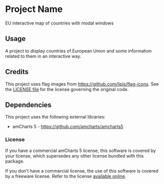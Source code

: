 # Project Name

EU interactive map of countries with modal windows

## Usage

A project to display countries of European Union and some information related to them in an interactive way.

## Credits

This project uses flag images from <https://github.com/lipis/flag-icons>. See the [LICENSE file](https://github.com/lipis/flag-icons/blob/main/LICENSE) for the license governing the original code.

## Dependencies

This project uses the following external libraries:

- amCharts 5 - <https://github.com/amcharts/amcharts5>

### License

If you have a commercial amCharts 5 license, this software is covered by your
license, which supersedes any other license bundled with this package.

If you don't have a commercial license, the use of this software is covered by
a freeware license. Refer to the license
[available online](https://github.com/amcharts/amcharts5/blob/master/packages/shared/LICENSE).

